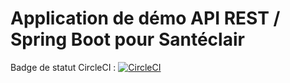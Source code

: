 # Application de démo API REST / Spring Boot pour Santéclair

Badge de statut CircleCI :
[![CircleCI](https://circleci.com/gh/MatthieuRb/demo-santeclair.svg?style=svg)](https://circleci.com/gh/MatthieuRb/demo-santeclair)